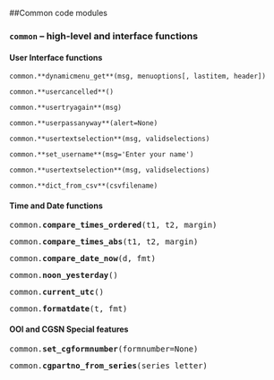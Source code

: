 ##Common code modules

### `common` – high-level and interface functions


#### User Interface functions

`common.**dynamicmenu_get**(msg, menuoptions[, lastitem, header])`

`common.**usercancelled**()`

`common.**usertryagain**(msg)`

`common.**userpassanyway**(alert=None)`

`common.**usertextselection**(msg, validselections)`

`common.**set_username**(msg='Enter your name')`

`common.**usertextselection**(msg, validselections)`

`common.**dict_from_csv**(csvfilename)`

#### Time and Date functions

<pre>common.<b>compare_times_ordered</b>(t1, t2, margin)</pre>

<pre>common.<b>compare_times_abs</b>(t1, t2, margin)</pre>

<pre>common.<b>compare_date_now</b>(d, fmt)</pre>

<pre>common.<b>noon_yesterday</b>()</pre>

<pre>common.<b>current_utc</b>()</pre>

<pre>common.<b>formatdate</b>(t, fmt)</pre>

#### OOI and CGSN Special features

<pre>common.<b>set_cgformnumber</b>(formnumber=None)</pre>

<pre>common.<b>cgpartno_from_series</b>(series_letter)</pre>
